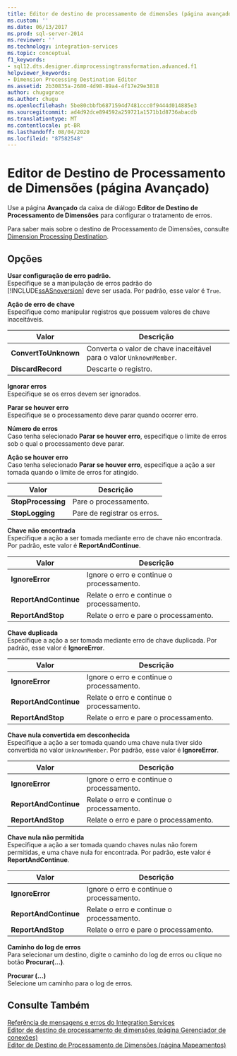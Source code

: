 ```yaml
---
title: Editor de destino de processamento de dimensões (página avançado) | Microsoft Docs
ms.custom: ''
ms.date: 06/13/2017
ms.prod: sql-server-2014
ms.reviewer: ''
ms.technology: integration-services
ms.topic: conceptual
f1_keywords:
- sql12.dts.designer.dimprocessingtransformation.advanced.f1
helpviewer_keywords:
- Dimension Processing Destination Editor
ms.assetid: 2b30835a-2680-4d98-89a4-4f17e29e3818
author: chugugrace
ms.author: chugu
ms.openlocfilehash: 5be80cbbfb6871594d7481ccc0f9444d014885e3
ms.sourcegitcommit: ad4d92dce894592a259721a1571b1d8736abacdb
ms.translationtype: MT
ms.contentlocale: pt-BR
ms.lasthandoff: 08/04/2020
ms.locfileid: "87582548"
---
```

# <a name="dimension-processing-destination-editor-advanced-page"></a>Editor de Destino de Processamento de Dimensões (página Avançado)
  Use a página **Avançado** da caixa de diálogo **Editor de Destino de Processamento de Dimensões** para configurar o tratamento de erros.  
  
 Para saber mais sobre o destino de Processamento de Dimensões, consulte [Dimension Processing Destination](data-flow/dimension-processing-destination.md).  
  
## <a name="options"></a>Opções  
 **Usar configuração de erro padrão.**  
 Especifique se a manipulação de erros padrão do [!INCLUDE[ssASnoversion](../includes/ssasnoversion-md.md)] deve ser usada. Por padrão, esse valor é `True`.  
  
 **Ação de erro de chave**  
 Especifique como manipular registros que possuem valores de chave inaceitáveis.  
  
|Valor|Descrição|  
|-----------|-----------------|  
|**ConvertToUnknown**|Converta o valor de chave inaceitável para o valor `UnknownMember`.|  
|**DiscardRecord**|Descarte o registro.|  
  
 **Ignorar erros**  
 Especifique se os erros devem ser ignorados.  
  
 **Parar se houver erro**  
 Especifique se o processamento deve parar quando ocorrer erro.  
  
 **Número de erros**  
 Caso tenha selecionado **Parar se houver erro**, especifique o limite de erros sob o qual o processamento deve parar.  
  
 **Ação se houver erro**  
 Caso tenha selecionado **Parar se houver erro**, especifique a ação a ser tomada quando o limite de erros for atingido.  
  
|Valor|Descrição|  
|-----------|-----------------|  
|**StopProcessing**|Pare o processamento.|  
|**StopLogging**|Pare de registrar os erros.|  
  
 **Chave não encontrada**  
 Especifique a ação a ser tomada mediante erro de chave não encontrada. Por padrão, este valor é **ReportAndContinue**.  
  
|Valor|Descrição|  
|-----------|-----------------|  
|**IgnoreError**|Ignore o erro e continue o processamento.|  
|**ReportAndContinue**|Relate o erro e continue o processamento.|  
|**ReportAndStop**|Relate o erro e pare o processamento.|  
  
 **Chave duplicada**  
 Especifique a ação a ser tomada mediante erro de chave duplicada. Por padrão, esse valor é **IgnoreError**.  
  
|Valor|Descrição|  
|-----------|-----------------|  
|**IgnoreError**|Ignore o erro e continue o processamento.|  
|**ReportAndContinue**|Relate o erro e continue o processamento.|  
|**ReportAndStop**|Relate o erro e pare o processamento.|  
  
 **Chave nula convertida em desconhecida**  
 Especifique a ação a ser tomada quando uma chave nula tiver sido convertida no valor `UnknownMember`. Por padrão, esse valor é **IgnoreError**.  
  
|Valor|Descrição|  
|-----------|-----------------|  
|**IgnoreError**|Ignore o erro e continue o processamento.|  
|**ReportAndContinue**|Relate o erro e continue o processamento.|  
|**ReportAndStop**|Relate o erro e pare o processamento.|  
  
 **Chave nula não permitida**  
 Especifique a ação a ser tomada quando chaves nulas não forem permitidas, e uma chave nula for encontrada. Por padrão, este valor é **ReportAndContinue**.  
  
|Valor|Descrição|  
|-----------|-----------------|  
|**IgnoreError**|Ignore o erro e continue o processamento.|  
|**ReportAndContinue**|Relate o erro e continue o processamento.|  
|**ReportAndStop**|Relate o erro e pare o processamento.|  
  
 **Caminho do log de erros**  
 Para selecionar um destino, digite o caminho do log de erros ou clique no botão **Procurar(...)**.  
  
 **Procurar (...)**  
 Selecione um caminho para o log de erros.  
  
## <a name="see-also"></a>Consulte Também  
 [Referência de mensagens e erros do Integration Services](../../2014/integration-services/integration-services-error-and-message-reference.md)   
 [Editor de destino de processamento de dimensões &#40;página Gerenciador de conexões&#41;](../../2014/integration-services/dimension-processing-destination-editor-connection-manager-page.md)   
 [Editor de Destino de Processamento de Dimensões &#40;página Mapeamentos&#41;](../../2014/integration-services/dimension-processing-destination-editor-mappings-page.md)  
  
  
